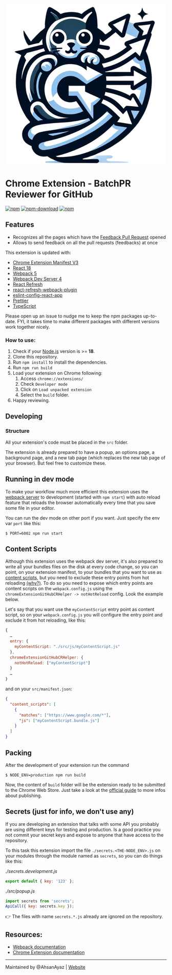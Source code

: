 <img src="src/assets/img/logo.png" width="500" style="margin-inline: auto"/>

# Chrome Extension - BatchPR Reviewer for GitHub

[![npm](https://img.shields.io/npm/v/batch-pr-reviewer-github)](https://www.npmjs.com/package/batch-pr-reviewer-github)
[![npm-download](https://img.shields.io/npm/dw/batch-pr-reviewer-github)](https://www.npmjs.com/package/batch-pr-reviewer-github)
[![npm](https://img.shields.io/npm/dm/batch-pr-reviewer-github)](https://www.npmjs.com/package/batch-pr-reviewer-github)

## Features

- Recognizes all the pages which have the [Feedback Pull Request](https://docs.github.com/en/education/manage-coursework-with-github-classroom/teach-with-github-classroom/leave-feedback-with-pull-requests) opened
- Allows to send feedback on all the pull requests (feedbacks) at once

This extension is updated with:

- [Chrome Extension Manifest V3](https://developer.chrome.com/docs/extensions/mv3/intro/mv3-overview/)
- [React 18](https://reactjs.org)
- [Webpack 5](https://webpack.js.org/)
- [Webpack Dev Server 4](https://webpack.js.org/configuration/dev-server/)
- [React Refresh](https://www.npmjs.com/package/react-refresh)
- [react-refresh-webpack-plugin](https://github.com/pmmmwh/react-refresh-webpack-plugin)
- [eslint-config-react-app](https://www.npmjs.com/package/eslint-config-react-app)
- [Prettier](https://prettier.io/)
- [TypeScript](https://www.typescriptlang.org/)

Please open up an issue to nudge me to keep the npm packages up-to-date. FYI, it takes time to make different packages with different versions work together nicely.

### How to use:

1. Check if your [Node.js](https://nodejs.org/) version is >= **18**.
2. Clone this repository.
3. Run `npm install` to install the dependencies.
4. Run `npm run build`
5. Load your extension on Chrome following:
   1. Access `chrome://extensions/`
   2. Check `Developer mode`
   3. Click on `Load unpacked extension`
   4. Select the `build` folder.
6. Happy reviewing.

## Developing

### Structure

All your extension's code must be placed in the `src` folder.

The extension is already prepared to have a popup, an options page, a background page, and a new tab page (which replaces the new tab page of your browser). But feel free to customize these.

## Running in dev mode

To make your workflow much more efficient this extension uses the [webpack server](https://webpack.github.io/docs/webpack-dev-server.html) to development (started with `npm start`) with auto reload feature that reloads the browser automatically every time that you save some file in your editor.

You can run the dev mode on other port if you want. Just specify the env var `port` like this:

```
$ PORT=6002 npm run start
```

## Content Scripts

Although this extension uses the webpack dev server, it's also prepared to write all your bundles files on the disk at every code change, so you can point, on your extension manifest, to your bundles that you want to use as [content scripts](https://developer.chrome.com/extensions/content_scripts), but you need to exclude these entry points from hot reloading [(why?)](https://github.com/samuelsimoes/chrome-extension-webpack-boilerplate/issues/4#issuecomment-261788690). To do so you need to expose which entry points are content scripts on the `webpack.config.js` using the `chromeExtensionGitHubCRHelper -> notHotReload` config. Look the example below.

Let's say that you want use the `myContentScript` entry point as content script, so on your `webpack.config.js` you will configure the entry point and exclude it from hot reloading, like this:

```js
{
  …
  entry: {
    myContentScript: "./src/js/myContentScript.js"
  },
  chromeExtensionGitHubCRHelper: {
    notHotReload: ["myContentScript"]
  }
  …
}
```

and on your `src/manifest.json`:

```json
{
  "content_scripts": [
    {
      "matches": ["https://www.google.com/*"],
      "js": ["myContentScript.bundle.js"]
    }
  ]
}
```

## Packing

After the development of your extension run the command

```
$ NODE_ENV=production npm run build
```

Now, the content of `build` folder will be the extension ready to be submitted to the Chrome Web Store. Just take a look at the [official guide](https://developer.chrome.com/webstore/publish) to more infos about publishing.

## Secrets (just for info, we don't use any)

If you are developing an extension that talks with some API you probably are using different keys for testing and production. Is a good practice you not commit your secret keys and expose to anyone that have access to the repository.

To this task this extension import the file `./secrets.<THE-NODE_ENV>.js` on your modules through the module named as `secrets`, so you can do things like this:

_./secrets.development.js_

```js
export default { key: '123' };
```

_./src/popup.js_

```js
import secrets from 'secrets';
ApiCall({ key: secrets.key });
```

:point_right: The files with name `secrets.*.js` already are ignored on the repository.

## Resources:

- [Webpack documentation](https://webpack.js.org/concepts/)
- [Chrome Extension documentation](https://developer.chrome.com/extensions/getstarted)

---

Maintained by @AhsanAyaz | [Website](https://codewithahsan.dev)
